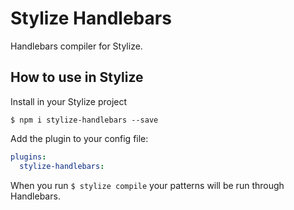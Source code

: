 # Stylize Handlebars

Handlebars compiler for Stylize.

## How to use in Stylize

Install in your Stylize project
```
$ npm i stylize-handlebars --save
```

Add the plugin to your config file:

```YAML
plugins:
  stylize-handlebars:
```

When you run ``` $ stylize compile ``` your patterns will be run through Handlebars.
